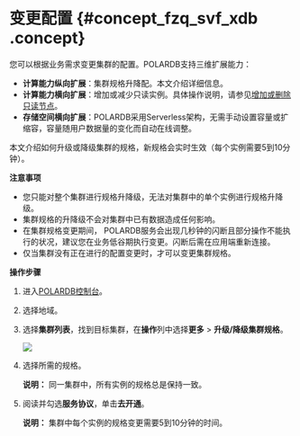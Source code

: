 # 变更配置 {#concept_fzq_svf_xdb .concept}

您可以根据业务需求变更集群的配置。POLARDB支持三维扩展能力：

-   **计算能力纵向扩展**：集群规格升降配。本文介绍详细信息。
-   **计算能力横向扩展**：增加或减少只读实例。具体操作说明，请参见[增加或删除只读节点](cn.zh-CN/用户指南/集群和实例管理/增加或删除只读实例.md)。
-   **存储空间横向扩展**：POLARDB采用Serverless架构，无需手动设置容量或扩缩容，容量随用户数据量的变化而自动在线调整。

本文介绍如何升级或降级集群的规格，新规格会实时生效（每个实例需要5到10分钟）。

**注意事项**

-   您只能对整个集群进行规格升降级，无法对集群中的单个实例进行规格升降级。
-   集群规格的升降级不会对集群中已有数据造成任何影响。
-   在集群规格变更期间， POLARDB服务会出现几秒钟的闪断且部分操作不能执行的状况，建议您在业务低谷期执行变更。闪断后需在应用端重新连接。
-   仅当集群没有正在进行的配置变更时，才可以变更集群规格。

**操作步骤**

1.  进入[POLARDB控制台](https://polardb.console.aliyun.com/)。
2.  选择地域。
3.  选择**集群列表**，找到目标集群，在**操作**列中选择**更多** \> **升级/降级集群规格**。

    ![](http://static-aliyun-doc.oss-cn-hangzhou.aliyuncs.com/assets/img/13772/153956288413607_zh-CN.png)

4.  选择所需的规格。

    **说明：** 同一集群中，所有实例的规格总是保持一致。

5.  阅读并勾选**服务协议**，单击**去开通**。

    **说明：** 集群中每个实例的规格变更需要5到10分钟的时间。


